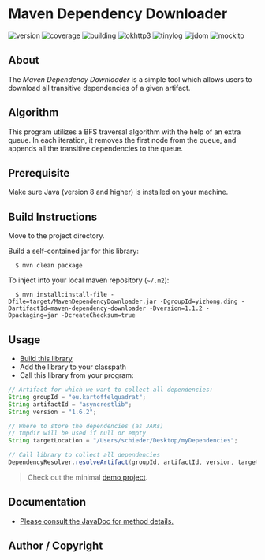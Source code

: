 
Maven Dependency Downloader
========================================= 

![version](https://img.shields.io/badge/version-1.1.2-brightgreen)
![coverage](https://img.shields.io/badge/coverage-96%25-brightgreen)
![building](https://img.shields.io/badge/build-passing-brightgreen)
![okhttp3](https://img.shields.io/badge/OkHttp3-4.9.1-blue)
![tinylog](https://img.shields.io/badge/TinyLog-1.3.6-blue)
![jdom](https://img.shields.io/badge/JDom-2.0.2-blue)
![mockito](https://img.shields.io/badge/Mockito-3.8.0-blue)

About 
----- 
The *Maven Dependency Downloader* is a simple tool which allows users to download all 
transitive dependencies of a given artifact. 

Algorithm
----- 
This program utilizes a BFS traversal algorithm with the help of an extra queue.
In each iteration, it removes the first node from the queue, and appends all the transitive
dependencies to the queue.

Prerequisite 
----- 
Make sure Java (version 8 and higher) is installed on your machine.


Build Instructions 
----- 
Move to the project directory.
 
Build a self-contained jar for this library:

      $ mvn clean package

To inject into your local maven repository (```~/.m2```):

      $ mvn install:install-file -Dfile=target/MavenDependencyDownloader.jar -DgroupId=yizhong.ding -DartifactId=maven-dependency-downloader -Dversion=1.1.2 -Dpackaging=jar -DcreateChecksum=true

Usage
-----

 * [Build this library](#quick-start) 
 * Add the library to your classpath
 * Call this library from your program:  
 
```java
// Artifact for which we want to collect all dependencies:
String groupId = "eu.kartoffelquadrat";
String artifactId = "asyncrestlib";
String version = "1.6.2";

// Where to store the dependencies (as JARs)
// tmpdir will be used if null or empty
String targetLocation = "/Users/schieder/Desktop/myDependencies";

// Call library to collect all dependencies
DependencyResolver.resolveArtifact(groupId, artifactId, version, targetLocation);
```

 > Check out the minimal [demo project](https://github.com/kartoffelquadrat/MavenDependencyDownloaderDemo).


Documentation 
----- 

 * [Please consult the JavaDoc for method details.](https://explorew.github.io/maven-dependency-downloader/)

Author / Copyright
----
